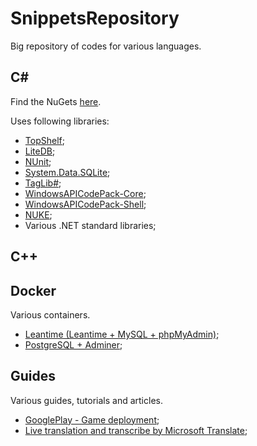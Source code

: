 # SnippetsRepository
Big repository of codes for various languages.

## C#
Find the NuGets [here](https://www.nuget.org/profiles/tariel36).

Uses following libraries:
* [TopShelf](http://topshelf-project.com/);
* [LiteDB](https://www.litedb.org/);
* [NUnit](https://nunit.org/);
* [System.Data.SQLite](https://system.data.sqlite.org/);
* [TagLib#](https://github.com/mono/taglib-sharp);
* [WindowsAPICodePack-Core](https://github.com/aybe/Windows-API-Code-Pack-1.1);
* [WindowsAPICodePack-Shell](https://github.com/aybe/Windows-API-Code-Pack-1.1);
* [NUKE](https://nuke.build);
* Various .NET standard libraries;

## C++

## Docker
Various containers.
* [Leantime (Leantime + MySQL + phpMyAdmin)](/Docker/Leantime/README.md);
* [PostgreSQL + Adminer](/Docker/PostgreSQL+Adminer/README.md);

## Guides
Various guides, tutorials and articles.
* [GooglePlay - Game deployment](/Guides/GooglePlay/ApplicationDeployment/README.md);
* [Live translation and transcribe by Microsoft Translate](/Guides/LiveTranslation/LiveTranslationWithTranscribe.md);
